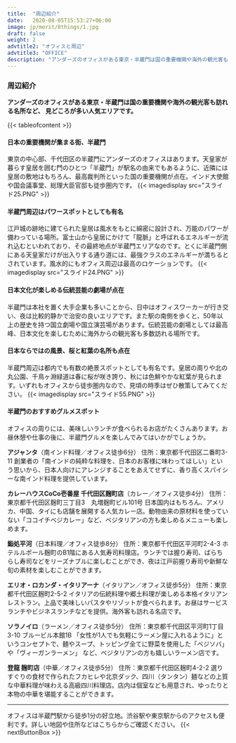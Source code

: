 ```yaml
---
title:  "周辺紹介"
date:   2020-08-05T15:53:27+06:00
image: jp/merit/8things/1.jpg
draft: false
weight: 2
advtitle2: "オフィスと周辺"
advtitle3: "OFFICE"
description: "アンダーズのオフィスがある東京・半蔵門は国の重要機関や海外の観光客も訪れる名所など、 見どころが多い人気エリアです。 "
---
```


### 周辺紹介
**アンダーズのオフィスがある東京・半蔵門は国の重要機関や海外の観光客も訪れる名所など、 見どころが多い人気エリアです。**

{{< tableofcontent >}}

<!-- ![Images Not Available](../../ico_arw_page_anchor.webp)[**日本の重要機関が集まる街、半蔵門**](#日本の重要機関が集まる街、半蔵門)

![Images Not Available](../../ico_arw_page_anchor.webp)[**半蔵門周辺はパワースポットとしても有名**](#半蔵門周辺はパワースポットとしても有名)

![Images Not Available](../../ico_arw_page_anchor.webp)[**日本文化が楽しめる伝統芸能の劇場が点在**](#日本文化が楽しめる伝統芸能の劇場が点在)

![Images Not Available](../../ico_arw_page_anchor.webp)[**日本ならではの風景、桜と紅葉の名所も点在**](#日本ならではの風景、桜と紅葉の名所も点在)

![Images Not Available](../../ico_arw_page_anchor.webp)[**半蔵門のおすすめグルメスポット**](#半蔵門のおすすめグルメスポット) -->

#### 日本の重要機関が集まる街、半蔵門
東京の中心部、千代田区の半蔵門にアンダーズのオフィスはあります。天皇家が暮らす皇居を囲む門のひとつ「半蔵門」が駅名の由来でもあるように、近隣には皇居の敷地はもちろん、最高裁判所といった国の重要機関が点在。インド大使館や国会議事堂、総理大臣官邸も徒歩圏内です。 
{{< imagedisplay  src="スライド25.PNG"  >}}

#### 半蔵門周辺はパワースポットとしても有名
江戸城の跡地に建てられた皇居は風水をもとに綿密に設計され、万能のパワーが備わっている場所。富士山から皇居にかけて「龍脈」と呼ばれるエネルギーが流れ込むといわれており、その最終地点が半蔵門エリアなのです。とくに半蔵門側にある天皇家だけが出入りする通り道には、最強クラスのエネルギーが満ちるとされています。風水的にもオフィス周辺は最高のロケーションです。
{{< imagedisplay  src="スライド24.PNG"  >}}

#### 日本文化が楽しめる伝統芸能の劇場が点在
半蔵門は本社を置く大手企業も多いことから、日中はオフィスワーカーが行き交い、夜は比較的静かで治安の良いエリアです。また駅の南側を歩くと、50年以上の歴史を持つ国立劇場や国立演芸場があります。伝統芸能の劇場としては最高峰、日本文化を楽しむために海外からの観光客も多数訪れる場所です。 

#### 日本ならではの風景、桜と紅葉の名所も点在
半蔵門周辺は都内でも有数の絶景スポットとしても有名です。皇居の周りや北の丸公園、千鳥ヶ淵緑道は春に桜が咲き誇り、秋には色鮮やかな紅葉が見られます。いずれもオフィスから徒歩圏内なので、見頃の時季はぜひ散策してみてください。
{{< imagedisplay  src="スライド55.PNG"  >}}

#### 半蔵門のおすすめグルメスポット
オフィスの周りには、美味しいランチが食べられるお店がたくさんあります。お昼休憩や仕事の後に、半蔵門グルメを楽しんでみてはいかがでしょうか。

**アジャンタ**（南インド料理／オフィス徒歩6分）
住所：東京都千代田区二番町3-11 
創業者の「南インドの純粋な料理を、日本のお客様に味わってほしい」という思いから、日本人向けにアレンジすることをあえてせずに、香り高くスパイシーな南インド料理を提供しています。

**カレーハウスCoCo壱番屋 千代田区麹町店**（カレー／オフィス徒歩4分）
住所：東京都千代田区麹町三丁目3　丸増麹町ビル101号 
日本国内はもちろん、アメリカ、中国、タイにも店舗を展開する人気カレー店。動物由来の原材料を使っていない「ココイチベジカレー」など、ベジタリアンの方も楽しめるメニューも楽しめます。 

**鮨処平河**（日本料理／オフィス徒歩8分）
住所：東京都千代田区平河町2-4-3 
ホテルルポール麹町のB1階にある人気寿司料理店。ランチでは握り寿司、ばらちらし寿司などをリーズナブルに楽しむことができ、夜は江戸前握り寿司や新鮮な旬の素材を楽しむことができます。 

**エリオ・ロカンダ・イタリアーナ**（イタリアン／オフィス徒歩5分）
住所：東京都千代田区麹町2-5-2 
イタリアの伝統料理や郷土料理が楽しめる本格イタリアンレストラン。上品で美味しいパスタやリゾットが食べられます。お昼はサービスランチやビジネスランチなどを提供。海外客も訪れる名店です。

**ソラノイロ**（ラーメン／オフィス徒歩5分）
住所：東京都千代田区平河町1丁目3-10 ブルービル本館1B 
「女性が1人でも気軽にラーメン屋に入れるように」というコンセプトで、麺やスープ、トッピング全てに野菜を使用した「ベジソバ」や「ヴィーガンラーメン」 など、ベジタリアンの方も嬉しいラーメン店です。

**登龍 麹町店**（中華／オフィス徒歩5分）
住所：東京都千代田区麹町4-2-2
選りすぐりの食材で作られたフカヒレや北京ダック、四川（タンタン）麺などの上質な中華料理が味わえる高級四川料理店。店内は個室なども用意され、ゆったりと本物の中華を堪能することができます。

---

オフィスは半蔵門駅から徒歩1分の好立地。渋谷駅や東京駅からのアクセスも便利です。詳しい地図や住所などはこちらからご確認ください。
{{< nextButtonBox >}}
